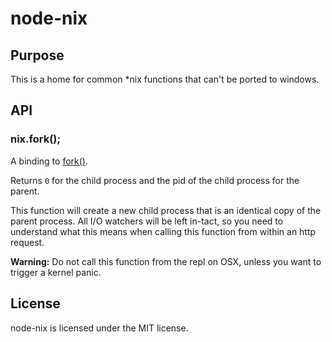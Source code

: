 # node-nix

## Purpose

This is a home for common *nix functions that can't be ported to windows.

## API

### nix.fork();

A binding to [fork()](http://linux.die.net/man/2/fork).

Returns `0` for the child process and the pid of the child process for the
parent.

This function will create a new child process that is an identical copy of the
parent process. All I/O watchers will be left in-tact, so you need to
understand what this means when calling this function from within an http
request.

**Warning:** Do not call this function from the repl on OSX, unless you want
to trigger a kernel panic.

## License

node-nix is licensed under the MIT license.
